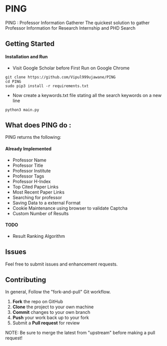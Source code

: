 # PING
PING : Professor Information Gatherer
The quickest solution to gather Professor Information for Research Internship and PHD Search
## Getting Started
#### Installation and Run
* Visit Google Scholar before First Run on Google Chrome
```
git clone https://github.com/Vipul999ujawane/PING
cd PING
sudo pip3 install -r requirements.txt
```
* Now create a keywords.txt file stating all the search keywords on a new line
```
python3 main.py
```
## What does PING do :
PING returns the following:
#### Already Implemented
* Professor Name
* Professor Title
* Professor Institute
* Professor Tags
* Professor H-Index
* Top Cited Paper Links
* Most Recent Paper Links
* Searching for professor
* Saving Data to a external Format
* Cookie Maintenance using browser to validate Captcha
* Custom Number of Results
#### TODO
* Result Ranking Algorithm

## Issues

Feel free to submit issues and enhancement requests.

## Contributing

In general, Follow the "fork-and-pull" Git workflow.

 1. **Fork** the repo on GitHub
 2. **Clone** the project to your own machine
 3. **Commit** changes to your own branch
 4. **Push** your work back up to your fork
 5. Submit a **Pull request** for review

NOTE: Be sure to merge the latest from "upstream" before making a pull request!

